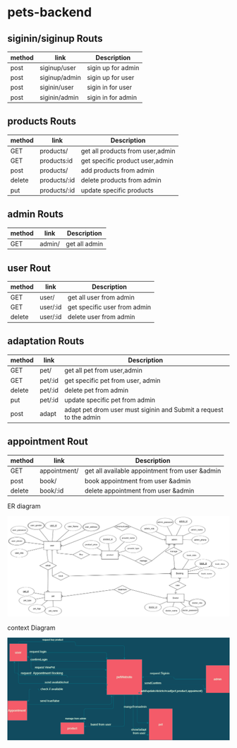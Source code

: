 # pets-backend

## siginin/siginup Routs
| method      |                      link           |   Description             |
| ----------- | ------------------------------------|--------------------------|
|    post     |  siginup/user                       | sigin up for admin          |
|    post     |      siginup/admin                  |  sigin up for user  |
|   post      |     siginin/user                    |     sigin in for user |
|    post     |       siginin/admin                 |          sigin in for admin|

## products Routs


| method      |                      link           |   Description             |
| ----------- | ------------------------------------|--------------------------|
|    GET     |  products/                           |    get all products from user,admin |
|    GET     |  products:id                         |  get specific product user,admin  |
|   post      | products/                        |    add products from admin  |
|    delete     |      products/:id       |      delete products from admin|
|put            |products/:id             |update specific products

## admin Routs

| method      |                      link           |   Description             |
| ----------- | ------------------------------------|--------------------------|
|    GET     |  admin/                           |    get all admin |


## user Rout

| method      |                      link           |   Description             |
| ----------- | ------------------------------------|--------------------------|
|    GET     |  user/                           |    get all user from admin |
|    GET     |  user/:id                         |  get specific  user from admin  |
|    delete     |      user/:id       |      delete user from admin|


## adaptation Routs 


| method      |                      link           |   Description             |
| ----------- | ------------------------------------|--------------------------|
|    GET     |  pet/                           |    get all pet from user,admin |
|    GET     |  pet/:id                         |  get specific  pet from user, admin  |
|    delete     |      pet/:id       |      delete pet from admin|
| put           | pet/:id            |update specific pet from admin|
|post    |adapt | adapt pet drom user must siginin and Submit a request to the admin|


## appointment Rout

| method      |                      link           |   Description             |
| ----------- | ------------------------------------|--------------------------|
|  GET |      appointment/       | get all available appointment from user &admin |
|  post |      book/       | book appointment from user  &admin |
|  delete  |      book/:id       | delete  appointment from user  &admin |



 ER diagram

 ![diagram](image1.png)

<!-- Relational Schema

 ![RelationalSchema](image5.png) -->

context Diagram

![contextDigram](contextDigram.png)